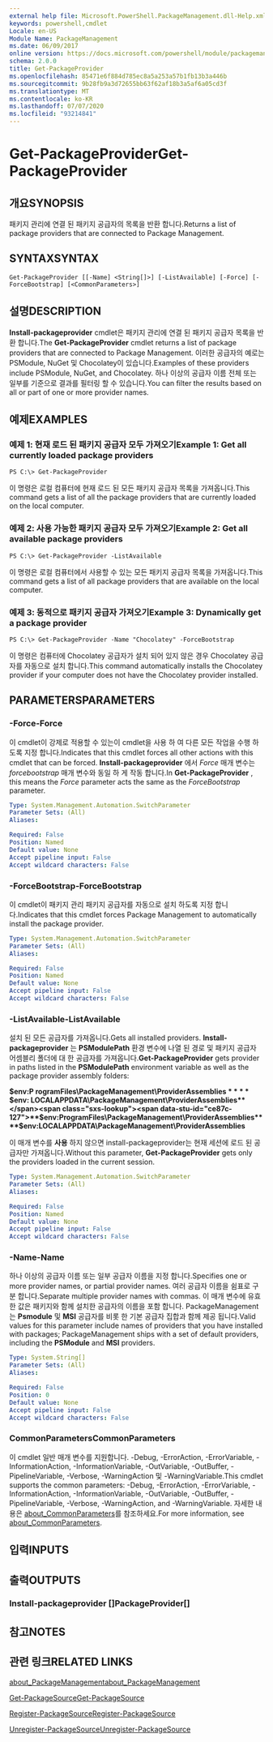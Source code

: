 ```yaml
---
external help file: Microsoft.PowerShell.PackageManagement.dll-Help.xml
keywords: powershell,cmdlet
Locale: en-US
Module Name: PackageManagement
ms.date: 06/09/2017
online version: https://docs.microsoft.com/powershell/module/packagemanagement/get-packageprovider?view=powershell-6&WT.mc_id=ps-gethelp
schema: 2.0.0
title: Get-PackageProvider
ms.openlocfilehash: 85471e6f884d785ec8a5a253a57b1fb13b3a446b
ms.sourcegitcommit: 9b28fb9a3d72655bb63f62af18b3a5af6a05cd3f
ms.translationtype: MT
ms.contentlocale: ko-KR
ms.lasthandoff: 07/07/2020
ms.locfileid: "93214841"
---
```

# <span data-ttu-id="ce87c-103">Get-PackageProvider</span><span class="sxs-lookup"><span data-stu-id="ce87c-103">Get-PackageProvider</span></span>

## <span data-ttu-id="ce87c-104">개요</span><span class="sxs-lookup"><span data-stu-id="ce87c-104">SYNOPSIS</span></span>
<span data-ttu-id="ce87c-105">패키지 관리에 연결 된 패키지 공급자의 목록을 반환 합니다.</span><span class="sxs-lookup"><span data-stu-id="ce87c-105">Returns a list of package providers that are connected to Package Management.</span></span>

## <span data-ttu-id="ce87c-106">SYNTAX</span><span class="sxs-lookup"><span data-stu-id="ce87c-106">SYNTAX</span></span>

```
Get-PackageProvider [[-Name] <String[]>] [-ListAvailable] [-Force] [-ForceBootstrap] [<CommonParameters>]
```

## <span data-ttu-id="ce87c-107">설명</span><span class="sxs-lookup"><span data-stu-id="ce87c-107">DESCRIPTION</span></span>

<span data-ttu-id="ce87c-108">**Install-packageprovider** cmdlet은 패키지 관리에 연결 된 패키지 공급자 목록을 반환 합니다.</span><span class="sxs-lookup"><span data-stu-id="ce87c-108">The **Get-PackageProvider** cmdlet returns a list of package providers that are connected to Package Management.</span></span>
<span data-ttu-id="ce87c-109">이러한 공급자의 예로는 PSModule, NuGet 및 Chocolatey이 있습니다.</span><span class="sxs-lookup"><span data-stu-id="ce87c-109">Examples of these providers include PSModule, NuGet, and Chocolatey.</span></span>
<span data-ttu-id="ce87c-110">하나 이상의 공급자 이름 전체 또는 일부를 기준으로 결과를 필터링 할 수 있습니다.</span><span class="sxs-lookup"><span data-stu-id="ce87c-110">You can filter the results based on all or part of one or more provider names.</span></span>

## <span data-ttu-id="ce87c-111">예제</span><span class="sxs-lookup"><span data-stu-id="ce87c-111">EXAMPLES</span></span>

### <span data-ttu-id="ce87c-112">예제 1: 현재 로드 된 패키지 공급자 모두 가져오기</span><span class="sxs-lookup"><span data-stu-id="ce87c-112">Example 1: Get all currently loaded package providers</span></span>

```
PS C:\> Get-PackageProvider
```

<span data-ttu-id="ce87c-113">이 명령은 로컬 컴퓨터에 현재 로드 된 모든 패키지 공급자 목록을 가져옵니다.</span><span class="sxs-lookup"><span data-stu-id="ce87c-113">This command gets a list of all the package providers that are currently loaded on the local computer.</span></span>

### <span data-ttu-id="ce87c-114">예제 2: 사용 가능한 패키지 공급자 모두 가져오기</span><span class="sxs-lookup"><span data-stu-id="ce87c-114">Example 2: Get all available package providers</span></span>

```
PS C:\> Get-PackageProvider -ListAvailable
```

<span data-ttu-id="ce87c-115">이 명령은 로컬 컴퓨터에서 사용할 수 있는 모든 패키지 공급자 목록을 가져옵니다.</span><span class="sxs-lookup"><span data-stu-id="ce87c-115">This command gets a list of all package providers that are available on the local computer.</span></span>

### <span data-ttu-id="ce87c-116">예제 3: 동적으로 패키지 공급자 가져오기</span><span class="sxs-lookup"><span data-stu-id="ce87c-116">Example 3: Dynamically get a package provider</span></span>

```
PS C:\> Get-PackageProvider -Name "Chocolatey" -ForceBootstrap
```

<span data-ttu-id="ce87c-117">이 명령은 컴퓨터에 Chocolatey 공급자가 설치 되어 있지 않은 경우 Chocolatey 공급자를 자동으로 설치 합니다.</span><span class="sxs-lookup"><span data-stu-id="ce87c-117">This command automatically installs the Chocolatey provider if your computer does not have the Chocolatey provider installed.</span></span>

## <span data-ttu-id="ce87c-118">PARAMETERS</span><span class="sxs-lookup"><span data-stu-id="ce87c-118">PARAMETERS</span></span>

### <span data-ttu-id="ce87c-119">-Force</span><span class="sxs-lookup"><span data-stu-id="ce87c-119">-Force</span></span>

<span data-ttu-id="ce87c-120">이 cmdlet이 강제로 적용할 수 있는이 cmdlet을 사용 하 여 다른 모든 작업을 수행 하도록 지정 합니다.</span><span class="sxs-lookup"><span data-stu-id="ce87c-120">Indicates that this cmdlet forces all other actions with this cmdlet that can be forced.</span></span>
<span data-ttu-id="ce87c-121">**Install-packageprovider** 에서 *Force* 매개 변수는 *forcebootstrap* 매개 변수와 동일 하 게 작동 합니다.</span><span class="sxs-lookup"><span data-stu-id="ce87c-121">In **Get-PackageProvider** , this means the *Force* parameter acts the same as the *ForceBootstrap* parameter.</span></span>

```yaml
Type: System.Management.Automation.SwitchParameter
Parameter Sets: (All)
Aliases:

Required: False
Position: Named
Default value: None
Accept pipeline input: False
Accept wildcard characters: False
```

### <span data-ttu-id="ce87c-122">-ForceBootstrap</span><span class="sxs-lookup"><span data-stu-id="ce87c-122">-ForceBootstrap</span></span>

<span data-ttu-id="ce87c-123">이 cmdlet이 패키지 관리 패키지 공급자를 자동으로 설치 하도록 지정 합니다.</span><span class="sxs-lookup"><span data-stu-id="ce87c-123">Indicates that this cmdlet forces Package Management to automatically install the package provider.</span></span>

```yaml
Type: System.Management.Automation.SwitchParameter
Parameter Sets: (All)
Aliases:

Required: False
Position: Named
Default value: None
Accept pipeline input: False
Accept wildcard characters: False
```

### <span data-ttu-id="ce87c-124">-ListAvailable</span><span class="sxs-lookup"><span data-stu-id="ce87c-124">-ListAvailable</span></span>

<span data-ttu-id="ce87c-125">설치 된 모든 공급자를 가져옵니다.</span><span class="sxs-lookup"><span data-stu-id="ce87c-125">Gets all installed providers.</span></span>
<span data-ttu-id="ce87c-126">**Install-packageprovider** 는 **PSModulePath** 환경 변수에 나열 된 경로 및 패키지 공급자 어셈블리 폴더에 대 한 공급자를 가져옵니다.</span><span class="sxs-lookup"><span data-stu-id="ce87c-126">**Get-PackageProvider** gets provider in paths listed in the **PSModulePath** environment variable as well as the package provider assembly folders:</span></span>

<span data-ttu-id="ce87c-127">**$env:P rogramFiles\PackageManagement\ProviderAssemblies \* \* \* \* $env: LOCALAPPDATA\PackageManagement\ProviderAssemblies**</span><span class="sxs-lookup"><span data-stu-id="ce87c-127">**$env:ProgramFiles\PackageManagement\ProviderAssemblies\*\*\*\*$env:LOCALAPPDATA\PackageManagement\ProviderAssemblies**</span></span>

<span data-ttu-id="ce87c-128">이 매개 변수를 **사용** 하지 않으면 install-packageprovider는 현재 세션에 로드 된 공급자만 가져옵니다.</span><span class="sxs-lookup"><span data-stu-id="ce87c-128">Without this parameter, **Get-PackageProvider** gets only the providers loaded in the current session.</span></span>

```yaml
Type: System.Management.Automation.SwitchParameter
Parameter Sets: (All)
Aliases:

Required: False
Position: Named
Default value: None
Accept pipeline input: False
Accept wildcard characters: False
```

### <span data-ttu-id="ce87c-129">-Name</span><span class="sxs-lookup"><span data-stu-id="ce87c-129">-Name</span></span>

<span data-ttu-id="ce87c-130">하나 이상의 공급자 이름 또는 일부 공급자 이름을 지정 합니다.</span><span class="sxs-lookup"><span data-stu-id="ce87c-130">Specifies one or more provider names, or partial provider names.</span></span>
<span data-ttu-id="ce87c-131">여러 공급자 이름을 쉼표로 구분 합니다.</span><span class="sxs-lookup"><span data-stu-id="ce87c-131">Separate multiple provider names with commas.</span></span>
<span data-ttu-id="ce87c-132">이 매개 변수에 유효한 값은 패키지와 함께 설치한 공급자의 이름을 포함 합니다. PackageManagement는 **Psmodule** 및 **MSI** 공급자를 비롯 한 기본 공급자 집합과 함께 제공 됩니다.</span><span class="sxs-lookup"><span data-stu-id="ce87c-132">Valid values for this parameter include names of providers that you have installed with packages; PackageManagement ships with a set of default providers, including the **PSModule** and **MSI** providers.</span></span>

```yaml
Type: System.String[]
Parameter Sets: (All)
Aliases:

Required: False
Position: 0
Default value: None
Accept pipeline input: False
Accept wildcard characters: False
```

### <span data-ttu-id="ce87c-133">CommonParameters</span><span class="sxs-lookup"><span data-stu-id="ce87c-133">CommonParameters</span></span>

<span data-ttu-id="ce87c-134">이 cmdlet 일반 매개 변수를 지원합니다. -Debug, -ErrorAction, -ErrorVariable, -InformationAction, -InformationVariable, -OutVariable, -OutBuffer, -PipelineVariable, -Verbose, -WarningAction 및 -WarningVariable.</span><span class="sxs-lookup"><span data-stu-id="ce87c-134">This cmdlet supports the common parameters: -Debug, -ErrorAction, -ErrorVariable, -InformationAction, -InformationVariable, -OutVariable, -OutBuffer, -PipelineVariable, -Verbose, -WarningAction, and -WarningVariable.</span></span> <span data-ttu-id="ce87c-135">자세한 내용은 [about_CommonParameters](https://go.microsoft.com/fwlink/?LinkID=113216)를 참조하세요.</span><span class="sxs-lookup"><span data-stu-id="ce87c-135">For more information, see [about_CommonParameters](https://go.microsoft.com/fwlink/?LinkID=113216).</span></span>

## <span data-ttu-id="ce87c-136">입력</span><span class="sxs-lookup"><span data-stu-id="ce87c-136">INPUTS</span></span>

## <span data-ttu-id="ce87c-137">출력</span><span class="sxs-lookup"><span data-stu-id="ce87c-137">OUTPUTS</span></span>

### <span data-ttu-id="ce87c-138">Install-packageprovider []</span><span class="sxs-lookup"><span data-stu-id="ce87c-138">PackageProvider[]</span></span>

## <span data-ttu-id="ce87c-139">참고</span><span class="sxs-lookup"><span data-stu-id="ce87c-139">NOTES</span></span>

## <span data-ttu-id="ce87c-140">관련 링크</span><span class="sxs-lookup"><span data-stu-id="ce87c-140">RELATED LINKS</span></span>

[<span data-ttu-id="ce87c-141">about_PackageManagement</span><span class="sxs-lookup"><span data-stu-id="ce87c-141">about_PackageManagement</span></span>](../Microsoft.PowerShell.Core/About/about_PackageManagement.md)

[<span data-ttu-id="ce87c-142">Get-PackageSource</span><span class="sxs-lookup"><span data-stu-id="ce87c-142">Get-PackageSource</span></span>](Get-PackageSource.md)

[<span data-ttu-id="ce87c-143">Register-PackageSource</span><span class="sxs-lookup"><span data-stu-id="ce87c-143">Register-PackageSource</span></span>](Register-PackageSource.md)

[<span data-ttu-id="ce87c-144">Unregister-PackageSource</span><span class="sxs-lookup"><span data-stu-id="ce87c-144">Unregister-PackageSource</span></span>](Unregister-PackageSource.md)
